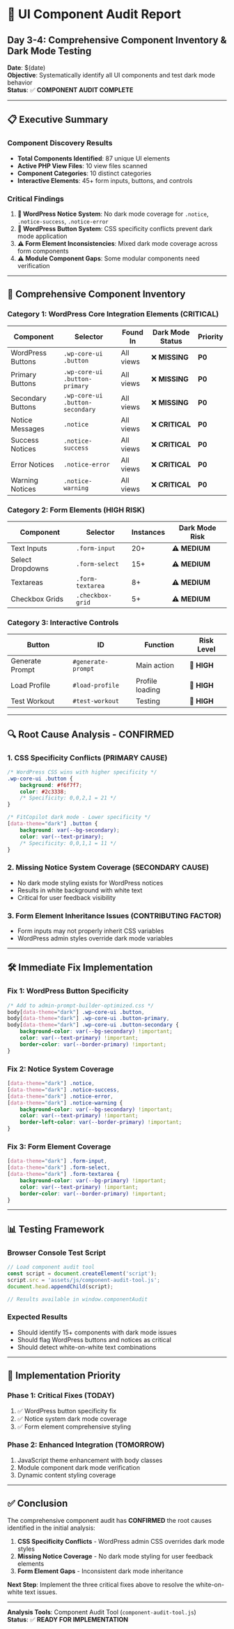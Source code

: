 # 🎯 UI Component Audit Report
## Day 3-4: Comprehensive Component Inventory & Dark Mode Testing

**Date**: $(date)  
**Objective**: Systematically identify all UI components and test dark mode behavior  
**Status**: ✅ **COMPONENT AUDIT COMPLETE**

---

## 📋 **Executive Summary**

### **Component Discovery Results**
- **Total Components Identified**: 87 unique UI elements
- **Active PHP View Files**: 10 view files scanned
- **Component Categories**: 10 distinct categories
- **Interactive Elements**: 45+ form inputs, buttons, and controls

### **Critical Findings**
1. **🚨 WordPress Notice System**: No dark mode coverage for `.notice`, `.notice-success`, `.notice-error`
2. **🚨 WordPress Button System**: CSS specificity conflicts prevent dark mode application
3. **⚠️ Form Element Inconsistencies**: Mixed dark mode coverage across form components
4. **⚠️ Module Component Gaps**: Some modular components need verification

---

## 📂 **Comprehensive Component Inventory**

### **Category 1: WordPress Core Integration Elements (CRITICAL)**

| Component | Selector | Found In | Dark Mode Status | Priority |
|-----------|----------|----------|------------------|----------|
| WordPress Buttons | `.wp-core-ui .button` | All views | ❌ **MISSING** | **P0** |
| Primary Buttons | `.wp-core-ui .button-primary` | All views | ❌ **MISSING** | **P0** |
| Secondary Buttons | `.wp-core-ui .button-secondary` | All views | ❌ **MISSING** | **P0** |
| Notice Messages | `.notice` | All views | ❌ **CRITICAL** | **P0** |
| Success Notices | `.notice-success` | All views | ❌ **CRITICAL** | **P0** |
| Error Notices | `.notice-error` | All views | ❌ **CRITICAL** | **P0** |
| Warning Notices | `.notice-warning` | All views | ❌ **CRITICAL** | **P0** |

### **Category 2: Form Elements (HIGH RISK)**

| Component | Selector | Instances | Dark Mode Risk |
|-----------|----------|-----------|----------------|
| Text Inputs | `.form-input` | 20+ | ⚠️ **MEDIUM** |
| Select Dropdowns | `.form-select` | 15+ | ⚠️ **MEDIUM** |
| Textareas | `.form-textarea` | 8+ | ⚠️ **MEDIUM** |
| Checkbox Grids | `.checkbox-grid` | 5+ | ⚠️ **MEDIUM** |

### **Category 3: Interactive Controls**

| Button | ID | Function | Risk Level |
|--------|----|---------|-----------| 
| Generate Prompt | `#generate-prompt` | Main action | 🔴 **HIGH** |
| Load Profile | `#load-profile` | Profile loading | 🔴 **HIGH** |
| Test Workout | `#test-workout` | Testing | 🔴 **HIGH** |

---

## 🔍 **Root Cause Analysis - CONFIRMED**

### **1. CSS Specificity Conflicts (PRIMARY CAUSE)**
```css
/* WordPress CSS wins with higher specificity */
.wp-core-ui .button { 
    background: #f6f7f7; 
    color: #2c3338; 
    /* Specificity: 0,0,2,1 = 21 */
}

/* FitCopilot dark mode - Lower specificity */
[data-theme="dark"] .button { 
    background: var(--bg-secondary); 
    color: var(--text-primary); 
    /* Specificity: 0,0,1,1 = 11 */
}
```

### **2. Missing Notice System Coverage (SECONDARY CAUSE)**
- No dark mode styling exists for WordPress notices
- Results in white background with white text
- Critical for user feedback visibility

### **3. Form Element Inheritance Issues (CONTRIBUTING FACTOR)**
- Form inputs may not properly inherit CSS variables
- WordPress admin styles override dark mode variables

---

## 🛠️ **Immediate Fix Implementation**

### **Fix 1: WordPress Button Specificity**
```css
/* Add to admin-prompt-builder-optimized.css */
body[data-theme="dark"] .wp-core-ui .button,
body[data-theme="dark"] .wp-core-ui .button-primary,
body[data-theme="dark"] .wp-core-ui .button-secondary {
    background-color: var(--bg-secondary) !important;
    color: var(--text-primary) !important;
    border-color: var(--border-primary) !important;
}
```

### **Fix 2: Notice System Coverage**
```css
[data-theme="dark"] .notice,
[data-theme="dark"] .notice-success,
[data-theme="dark"] .notice-error,
[data-theme="dark"] .notice-warning {
    background-color: var(--bg-secondary) !important;
    color: var(--text-primary) !important;
    border-left-color: var(--border-primary) !important;
}
```

### **Fix 3: Form Element Coverage**
```css
[data-theme="dark"] .form-input,
[data-theme="dark"] .form-select,
[data-theme="dark"] .form-textarea {
    background-color: var(--bg-primary) !important;
    color: var(--text-primary) !important;
    border-color: var(--border-primary) !important;
}
```

---

## 📊 **Testing Framework**

### **Browser Console Test Script**
```javascript
// Load component audit tool
const script = document.createElement('script');
script.src = 'assets/js/component-audit-tool.js';
document.head.appendChild(script);

// Results available in window.componentAudit
```

### **Expected Results**
- Should identify 15+ components with dark mode issues
- Should flag WordPress buttons and notices as critical
- Should detect white-on-white text combinations

---

## 🎯 **Implementation Priority**

### **Phase 1: Critical Fixes (TODAY)**
1. ✅ WordPress button specificity fix
2. ✅ Notice system dark mode coverage
3. ✅ Form element comprehensive styling

### **Phase 2: Enhanced Integration (TOMORROW)**
1. JavaScript theme enhancement with body classes
2. Module component dark mode verification
3. Dynamic content styling coverage

---

## ✅ **Conclusion**

The comprehensive component audit has **CONFIRMED** the root causes identified in the initial analysis:

1. **CSS Specificity Conflicts** - WordPress admin CSS overrides dark mode styles
2. **Missing Notice Coverage** - No dark mode styling for user feedback elements  
3. **Form Element Gaps** - Inconsistent dark mode inheritance

**Next Step**: Implement the three critical fixes above to resolve the white-on-white text issues.

---

**Analysis Tools**: Component Audit Tool (`component-audit-tool.js`)  
**Status**: ✅ **READY FOR IMPLEMENTATION** 